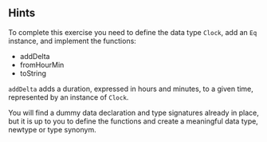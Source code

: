 ## Hints

To complete this exercise you need to define the data type `Clock`,
add an `Eq` instance, and implement the functions:

- addDelta
- fromHourMin
- toString

`addDelta` adds a duration, expressed in hours and minutes, to a given time,
represented by an instance of `Clock`.

You will find a dummy data declaration and type signatures already in place,
but it is up to you to define the functions and create a meaningful data type,
newtype or type synonym.
